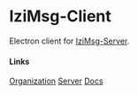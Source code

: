 # IziMsg-Client
Electron client for [IziMsg-Server](https://github.com/IziMsg/Server).

#### Links
[Organization](https://github.com/IziMsg)
[Server](https://github.com/IziMsg/Server)
[Docs](https://github.com/IziMsg/Docs)
